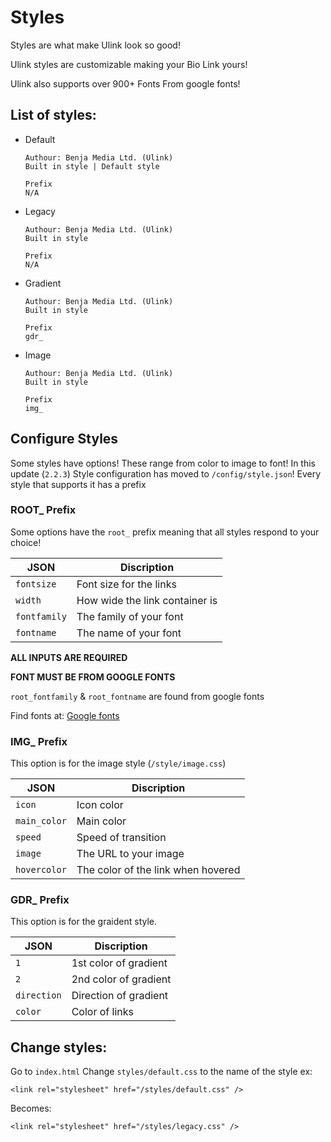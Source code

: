 # Styles
Styles are what make Ulink look so good!

Ulink styles are customizable making your Bio Link yours!

Ulink also supports over 900+ Fonts From google fonts!

## List of styles:

- Default
    
      Authour: Benja Media Ltd. (Ulink)
      Built in style | Default style

      Prefix
      N/A

- Legacy

      Authour: Benja Media Ltd. (Ulink)
      Built in style

      Prefix
      N/A

- Gradient

      Authour: Benja Media Ltd. (Ulink)
      Built in style

      Prefix
      gdr_
      
 
- Image

      Authour: Benja Media Ltd. (Ulink)
      Built in style

      Prefix
      img_
      
      
## Configure Styles

Some styles have options! These range from color to image to font! In this update (`2.2.3`) Style configuration has moved to `/config/style.json`! Every style that supports it has a prefix 

### ROOT_ Prefix
Some options have the `root_` prefix meaning that all styles respond to your choice!

| JSON       | Discription                    |
|------------|--------------------------------|
|`fontsize`  | Font size for the links        |
|`width`     | How wide the link container is |
|`fontfamily`| The family of your font        |
|`fontname`	 | The name of your font          |

**ALL INPUTS ARE REQUIRED**

**FONT MUST BE FROM GOOGLE FONTS**

`root_fontfamily` & `root_fontname` are found from google fonts

Find fonts at:
[Google fonts](https://fonts.google.com)

### IMG_ Prefix
This option is for the image style (`/style/image.css`)

| JSON       | Discription                        |
|------------|------------------------------------|
|`icon`      | Icon color                         |
|`main_color`| Main color                         |
|`speed`     | Speed of transition                |
|`image`	   | The URL to your image              |  
|`hovercolor`| The color of the link when hovered |

### GDR_ Prefix
This option is for the graident style.

| JSON       | Discription                        |
|------------|------------------------------------|
|`1`         | 1st color of gradient              |
|`2`         | 2nd color of gradient              |
|`direction` | Direction of gradient              |
|`color`	   | Color of links                     |  

## Change styles:

Go to `index.html` Change `styles/default.css` to the name of the style ex:

    <link rel="stylesheet" href="/styles/default.css" />
Becomes:

    <link rel="stylesheet" href="/styles/legacy.css" />
